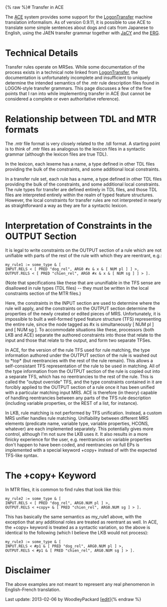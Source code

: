 {% raw %}# Transfer in ACE

The [ACE](../AceTop) system provides some support for the
[LogonTransfer](../LogonTransfer) machine translation informalism. As of
version 0.9.11, it is possible to use ACE to translate some simple
sentences about dogs and cats from Japanese to English, using the JAEN
transfer grammar together with [JaCY](https://blog.inductorsoftware.com/docsproto/grammars/JacyTop) and the [ERG](https://blog.inductorsoftware.com/docsproto/erg/ErgTop).

# Technical Details

Transfer rules operate on MRSes. While some documentation of the process
exists in a technical note linked from [LogonTransfer](../LogonTransfer),
the documentation is unfortunately incomplete and insufficient to
uniquely determine the intended semantics of the .mtr rule description
files found in LOGON-style transfer grammars. This page discusses a few
of the fine points that I ran into while implementing transfer in ACE
(but cannot be considered a complete or even authoritative reference).

# Relationship between TDL and MTR formats

The .mtr file format is very closely related to the .tdl format. A
starting point is to think of .mtr files as analogous to the lexicon
files in a syntactic grammar (although the lexicon files are true TDL).

In the lexicon, each lexeme has a name, a type defined in other TDL
files providing the bulk of the constraints, and some additional local
constraints.

In a transfer rule set, each rule has a name, a type defined in other
TDL files providing the bulk of the constraints, and some additional
local constraints. The rule types for transfer are defined entirely in
TDL files, and those TDL files are interpreted entirely within the realm
of typed feature structures. However, the local constraints for transfer
rules are not interpreted in nearly as straightforward a way as they are
for a syntactic lexicon.

# Interpretation of Constraints in the OUTPUT Section

It is legal to write constraints on the OUTPUT section of a rule which
are not unifiable with parts of the rest of the rule with which they are
reentrant, e.g.:

    my_rule1 := some_type & [
    INPUT.RELS < [ PRED "dog_rel", ARG0 #x & x & [ NUM pl ] ] >,
    OUTPUT.RELS < [ PRED "chien_rel", ARG0 #x & x & [ NUM sg ] ] > ].

(Note that specifications like these that are ununifiable in the TFS
sense are disallowed in rule types (TDL files) -- they must be written
in the local constraints section of the MTR files.)

Here, the constraints in the INPUT section are used to determine where
the rule will apply, and the constraints on the OUTPUT section determine
the properties of the newly created or edited pieces of MRS.
Unfortunately, it is impossible to built a well-formed typed feature
structure (TFS) representing the entire rule, since the node tagged as
\#x is simultaneously \[ NUM pl \] and \[ NUM sg \]. To accommodate
situations like these, processors (both LKB and ACE) separate the
authored constraints into those that relate to the input and those that
relate to the output, and form two separate TFSes.

In ACE, for the version of the rule TFS used for rule matching, the type
information authored under the OUTPUT section of the rule is washed out
to \*top\* (but reentrancies with the rest of the rule remain). This
allows a self-consistant TFS representation of the rule to be used in
matching. All of the type information from the OUTPUT section of the
rule is copied out into a separate TFS, which has no reentrancies to the
rest of the rule. This is called the "output override" TFS, and the type
constraints contained in it are forcibly applied to the OUTPUT section
of a rule once it has been unified with a particular matching input MRS.
ACE is therefore (in theory) capable of handling reentrancies between
any parts of the TFS rule description (including variable properties, or
the REST of a list, for instance).

In LKB, rule matching is not performed by TFS unification. Instead, a
custom MRS unifier handles rule matching. Unifiability between different
MRS elements (predicate name, variable type, variable properties, HCONS,
whatever) are each implemented separately. This potentially gives more
control, although I'm not sure the LKB uses it. It also results in a
more finicky experience for the user, e.g. reentrancies on variable
properties don't happen to have been coded, and reentrancies on full EPs
is implemented with a special keyword +copy+ instead of with the
expected TFS-like syntax.

# The +copy+ Keyword

In MTR files, it is common to find rules that look like this:

    my_rule2 := some_type & [
    INPUT.RELS < [ PRED "dog_rel", ARG0.NUM pl ] >,
    OUTPUT.RELS < +copy+ & [ PRED "chien_rel", ARG0.NUM sg ] > ].

This has basically the same semantics as my\_rule1 above, with the
exception that any additional roles are treated as reentrant as well. In
ACE, the +copy+ keyword is treated as a syntactic variation, so the
above is identical to the following (which I believe the LKB would not
process):

    my_rule3 := some_type & [
    INPUT.RELS < #p1 & [ PRED "dog_rel", ARG0.NUM pl ] >,
    OUTPUT.RELS < #p1 & [ PRED "chien_rel", ARG0.NUM sg ] > ].

# Disclaimer

The above examples are not meant to represent any real phenomenon in
English-French translation.

Last update: 2013-02-06 by WoodleyPackard [[edit](https://github.com/delph-in/docs/wiki/AceTransfer/_edit)]{% endraw %}